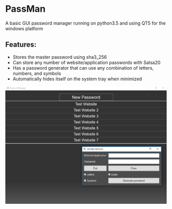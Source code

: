 # PassMan
A basic GUI password manager running on python3.5 and using QT5 for the windows platform

## Features:
- Stores the master password using sha3_256
- Can store any number of website/application passwords with Salsa20
- Has a password generator that can use any combination of letters, numbers, and symbols
- Automatically hides itself on the system tray when minimized

![Screenshot](/PassMan_Screenshot.png?raw=true "PassMan Screenshot")
